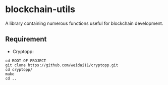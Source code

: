 # blockchain-utils
A library containing numerous functions useful for blockchain development.

## Requirement

* Cryptopp:

```
cd ROOT OF PROJECT
git clone https://github.com/weidai11/cryptopp.git
cd cryptopp/
make
cd ..
```
